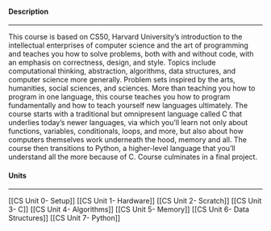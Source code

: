 #### **Description**
<hr>
This course is based on CS50, Harvard University’s introduction to the intellectual enterprises of computer science and the art of programming and teaches you how to solve problems, both with and without code, with an emphasis on correctness, design, and style. Topics include computational thinking, abstraction, algorithms, data structures, and computer science more generally. Problem sets inspired by the arts, humanities, social sciences, and sciences. More than teaching you how to program in one language, this course teaches you how to program fundamentally and how to teach yourself new languages ultimately. The course starts with a traditional but omnipresent language called C that underlies today’s newer languages, via which you’ll learn not only about functions, variables, conditionals, loops, and more, but also about how computers themselves work underneath the hood, memory and all. The course then transitions to Python, a higher-level language that you’ll understand all the more because of C. Course culminates in a final project.

#### **Units**
<hr>

[[CS Unit 0- Setup]]
[[CS Unit 1- Hardware]]
[[CS Unit 2- Scratch]]
[[CS Unit 3- C]]
[[CS Unit 4- Algorithms]]
[[CS Unit 5- Memory]]
[[CS Unit 6- Data Structures]]
[[CS Unit 7- Python]]

